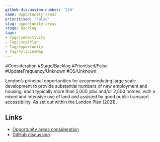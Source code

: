 ```yaml
---
github-discussion-number: '224'
name: Opportunity areas
prioritised: 'False'
slug: opportunity-areas
stage: Backlog
tags:
- Tag/Connectivity
- Tag/LocalPlan
- Tag/Opportunity
- Tag/PoliciesMap
---
```


#Consideration #Stage/Backlog #Prioritised/False #UpdateFrequency/Unknown #OS/Unknown

London’s principal opportunities for accommodating large scale development to provide substantial numbers of new employment and housing, each typically more than 5,000 jobs and/or 2,500 homes, with a mixed and intensive use of land and assisted by good public transport accessibility. As set out within the London Plan (2021).

## Links

* [Opportunity areas consideration](https://design.planning.data.gov.uk/planning-consideration/opportunity-areas)
* [GitHub discussion](https://github.com/digital-land/data-standards-backlog/discussions/224)